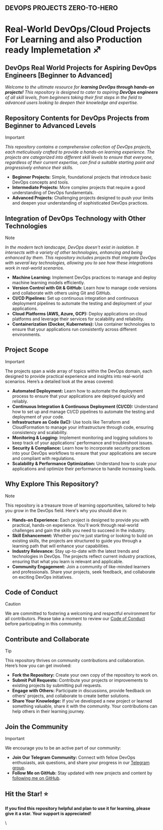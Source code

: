 ## DEVOPS PROJECTS ZERO-TO-HERO


# Real-World DevOps/Cloud Projects For Learning and also Production ready Implemetation ♐


## DevOps Real World Projects for Aspiring DevOps Engineers [Beginner to Advanced]


<!-- MARKDOWN LINKS & IMAGES -->
<!-- https://www.markdownguide.org/basic-syntax/#reference-style-links -->
[forks-shield]: https://img.shields.io/github/forks/NotHarshhaa/DevOps-Projects?style=for-the-badge&logo=github&logoColor=white&color=orange
[forks-url]: https://github.com/NotHarshhaa/DevOps-Projects/network/members
[stars-shield]: https://img.shields.io/github/stars/NotHarshhaa/DevOps-Projects.svg?style=for-the-badge&logo=github&logoColor=white&color=brightgreen
[stars-url]: https://github.com/NotHarshhaa/DevOps-Projects/stargazers

_*Welcome to the ultimate resource for **learning DevOps through hands-on projects!** This repository is designed to cater to aspiring **DevOps engineers** of all skill levels, from beginners taking their first steps in the field to advanced users looking to deepen their knowledge and expertise.*_

## Repository Contents for DevOps Projects from Beginner to Advanced Levels

> [!IMPORTANT]
>
> _This repository contains a comprehensive collection of DevOps projects, each meticulously crafted to provide a hands-on learning experience. The projects are categorized into different skill levels to ensure that everyone, regardless of their current expertise, can find a suitable starting point and progressively enhance their skills._
>
> - **Beginner Projects:** Simple, foundational projects that introduce basic DevOps concepts and tools.
> - **Intermediate Projects:** More complex projects that require a good understanding of DevOps fundamentals.
> - **Advanced Projects:** Challenging projects designed to push your limits and deepen your understanding of sophisticated DevOps practices.

## Integration of DevOps Technology with Other Technologies

> [!NOTE]
> _In the modern tech landscape, DevOps doesn't exist in isolation. It intersects with a variety of other technologies, enhancing and being enhanced by them. This repository includes projects that integrate DevOps with several key technologies, allowing you to see how these integrations work in real-world scenarios._
>
> - **Machine Learning:** Implement DevOps practices to manage and deploy machine learning models efficiently.
> - **Version Control with Git & GitHub:** Learn how to manage code versions and collaborate with others using Git and GitHub.
> - **CI/CD Pipelines:** Set up continuous integration and continuous deployment pipelines to automate the testing and deployment of your applications.
> - **Cloud Platforms (AWS, Azure, GCP):** Deploy applications on cloud platforms and leverage their services for scalability and reliability.
> - **Containerization (Docker, Kubernetes):** Use container technologies to ensure that your applications run consistently across different environments.

## Project Scope

> [!IMPORTANT]
> The projects span a wide array of topics within the DevOps domain, each designed to provide practical experience and insights into real-world scenarios. Here’s a detailed look at the areas covered:
>
> - **Automated Deployment:** Learn how to automate the deployment process to ensure that your applications are deployed quickly and reliably.
> - **Continuous Integration & Continuous Deployment (CI/CD):** Understand how to set up and manage CI/CD pipelines to automate the testing and deployment of your code.
> - **Infrastructure as Code (IaC):** Use tools like Terraform and CloudFormation to manage your infrastructure through code, ensuring consistency and scalability.
> - **Monitoring & Logging:** Implement monitoring and logging solutions to keep track of your applications’ performance and troubleshoot issues.
> - **Security & Compliance:** Learn how to incorporate security practices into your DevOps workflows to ensure that your applications are secure and compliant with regulations.
> - **Scalability & Performance Optimization:** Understand how to scale your applications and optimize their performance to handle increasing loads.

## Why Explore This Repository?

> [!NOTE]
> This repository is a treasure trove of learning opportunities, tailored to help you grow in the DevOps field. Here's why you should dive in:
>
> - **Hands-on Experience:** Each project is designed to provide you with practical, hands-on experience. You'll work through real-world challenges and gain the skills you need to succeed in the industry.
> - **Skill Enhancement:** Whether you're just starting or looking to build on existing skills, the projects are structured to guide you through a learning path that will enhance your capabilities.
> - **Industry Relevance:** Stay up-to-date with the latest trends and technologies in DevOps. The projects reflect current industry practices, ensuring that what you learn is relevant and applicable.
> - **Community Engagement:** Join a community of like-minded learners and professionals. Share your projects, seek feedback, and collaborate on exciting DevOps initiatives.

## Code of Conduct

> [!CAUTION]
>
> We are committed to fostering a welcoming and respectful environment for all contributors. Please take a moment to review our [Code of Conduct](./CODE_OF_CONDUCT.md) before participating in this community.

## Contribute and Collaborate

> [!TIP]
> This repository thrives on community contributions and collaboration. Here’s how you can get involved:
>
> - **Fork the Repository:** Create your own copy of the repository to work on.
> - **Submit Pull Requests:** Contribute your projects or improvements to existing projects by submitting pull requests.
> - **Engage with Others:** Participate in discussions, provide feedback on others’ projects, and collaborate to create better solutions.
> - **Share Your Knowledge:** If you’ve developed a new project or learned something valuable, share it with the community. Your contributions can help others in their learning journey.

## Join the Community

> [!IMPORTANT]
> We encourage you to be an active part of our community:
>
> - **Join Our Telegram Community:** Connect with fellow DevOps enthusiasts, ask questions, and share your progress in our [Telegram group](https://t.me/devopstank).
> - **Follow Me on GitHub:** Stay updated with new projects and content by [following me on GitHub](https://github.com/githubajaydhage).

## Hit the Star! ⭐

**If you find this repository helpful and plan to use it for learning, please give it a star. Your support is appreciated!**

\
